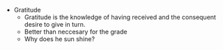 - Gratitude
	- Gratitude is the knowledge of having received and the consequent desire to give in turn.
	- Better than neccesary for the grade
	- Why does he sun shine?